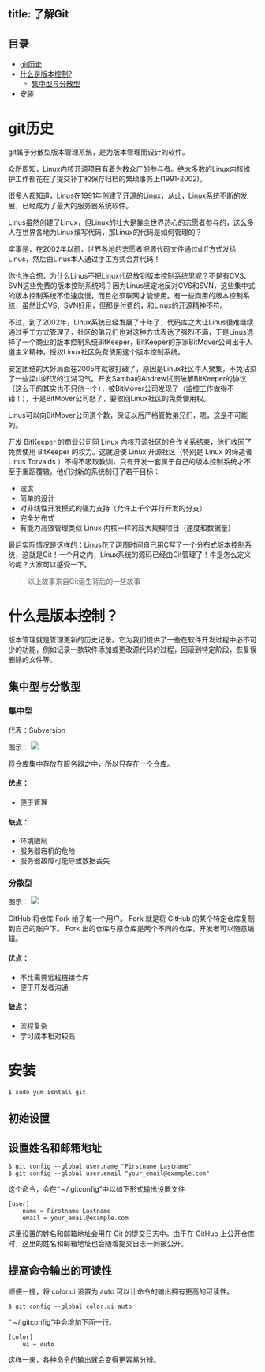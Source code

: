 title: 了解Git
---
## 目录

- [git历史](#git历史)
- [什么是版本控制?](#什么是版本控制?)
    - [集中型与分散型](#集中型与分散型)
- [安装](#安装)


# git历史

git属于分散型版本管理系统，是为版本管理而设计的软件。

众所周知，Linux内核开源项目有着为数众广的参与者。绝大多数的Linux内核维护工作都花在了提交补丁和保存归档的繁琐事务上(1991-2002)。

很多人都知道，Linus在1991年创建了开源的Linux，从此，Linux系统不断的发展，已经成为了最大的服务器系统软件。

Linus虽然创建了Linux，但Linux的壮大是靠全世界热心的志愿者参与的，这么多人在世界各地为Linux编写代码，那Linux的代码是如何管理的？

实事是，在2002年以前，世界各地的志愿者把源代码文件通过diff方式发给Linus，然后由Linus本人通过手工方式合并代码！

你也许会想，为什么Linus不把Linux代码放到版本控制系统里呢？不是有CVS、SVN这些免费的版本控制系统吗？因为Linus坚定地反对CVS和SVN，这些集中式的版本控制系统不但速度慢，而且必须联网才能使用。有一些商用的版本控制系统，虽然比CVS、SVN好用，但那是付费的，和Linux的开源精神不符。

不过，到了2002年，Linux系统已经发展了十年了，代码库之大让Linus很难继续通过手工方式管理了，社区的弟兄们也对这种方式表达了强烈不满，于是Linus选择了一个商业的版本控制系统BitKeeper，BitKeeper的东家BitMover公司出于人道主义精神，授权Linux社区免费使用这个版本控制系统。

安定团结的大好局面在2005年就被打破了，原因是Linux社区牛人聚集，不免沾染了一些梁山好汉的江湖习气。开发Samba的Andrew试图破解BitKeeper的协议（这么干的其实也不只他一个），被BitMover公司发现了（监控工作做得不错！），于是BitMover公司怒了，要收回Linux社区的免费使用权。

Linus可以向BitMover公司道个歉，保证以后严格管教弟兄们，嗯，这是不可能的。

开发 BitKeeper 的商业公司同 Linux 内核开源社区的合作关系结束，他们收回了免费使用 BitKeeper 的权力。这就迫使 Linux 开源社区（特别是 Linux 的缔造者 Linus Torvalds ）不得不吸取教训，只有开发一套属于自己的版本控制系统才不至于重蹈覆辙。他们对新的系统制订了若干目标：

- 速度
- 简单的设计
- 对非线性开发模式的强力支持（允许上千个并行开发的分支）
- 完全分布式
- 有能力高效管理类似 Linux 内核一样的超大规模项目（速度和数据量）

最后实际情况是这样的：Linus花了两周时间自己用C写了一个分布式版本控制系统，这就是Git！一个月之内，Linux系统的源码已经由Git管理了！牛是怎么定义的呢？大家可以感受一下。

> 以上故事来自Git诞生背后的一些故事

# 什么是版本控制？

版本管理就是管理更新的历史记录。它为我们提供了一些在软件开发过程中必不可少的功能，例如记录一款软件添加或更改源代码的过程，回滚到特定阶段，恢复误删除的文件等。

## 集中型与分散型

### 集中型

代表：Subversion

图示：
![](http://i.imgur.com/JFQIGUF.png)

将仓库集中存放在服务器之中，所以只存在一个仓库。

#### 优点：

- 便于管理

#### 缺点：

- 环境限制
- 服务器宕机的危险
- 服务器故障可能导致数据丢失

### 分散型

图示：
![](http://i.imgur.com/vqDb0zh.png)

GitHub 将仓库 Fork 给了每一个用户。 Fork 就是将 GitHub 的某个特定仓库复制到自己的账户下。 Fork 出的仓库与原仓库是两个不同的仓库，开发者可以随意编辑。

#### 优点：

- 不比需要远程链接仓库
- 便于开发者沟通

#### 缺点：

- 流程复杂
- 学习成本相对较高

# 安装

    $ sudo yum isntall git


## 初始设置

## 设置姓名和邮箱地址
    
    $ git config --global user.name "Firstname Lastname"
    $ git config --global user.email "your_email@example.com"

这个命令，会在“ ~/.gitconfig”中以如下形式输出设置文件

    [user]
        name = Firstname Lastname
        email = your_email@example.com

这里设置的姓名和邮箱地址会用在 Git 的提交日志中。由于在 GitHub 上公开仓库时，这里的姓名和邮箱地址也会随着提交日志一同被公开。

## 提高命令输出的可读性

顺便一提，将 color.ui 设置为 auto 可以让命令的输出拥有更高的可读性。

    $ git config --global color.ui auto

“ ~/.gitconfig”中会增加下面一行。
    
    [color]
        ui = auto

这样一来，各种命令的输出就会变得更容易分辨。


